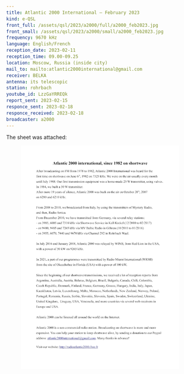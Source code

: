 ```yaml
---
title: Atlantic 2000 International — February 2023
kind: e-QSL
front_full: /assets/qsl/2023/a2000/full/a2000_feb2023.jpg
front_small: /assets/qsl/2023/a2000/small/a2000_feb2023.jpg
frequency: 9670 kHz
language: English/French
reception_date: 2023-02-11
reception_time: 09.00-09.25
location: Moscow, Russia (inside city)
mail_to: mailto:atlantic2000international@gmail.com
receiver: BELKA
antenna: its telescopic
station: rohrbach
youtube_id: LzzGaYRREQk
report_sent: 2023-02-15
responce_sent: 2023-02-18
responce_received: 2023-02-18
broadcaster: a2000
---
```


The sheet was attached:

<figure>
<a href="/assets/qsl/2023/a2000/a2000_sheet.pdf">
<img src="/assets/qsl/2023/a2000/a2000_sheet.jpg"/>
</a>
</figure>
